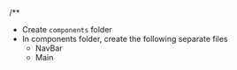 /**
- Create `components` folder
- In components folder, create the following separate files
    - NavBar
    - Main